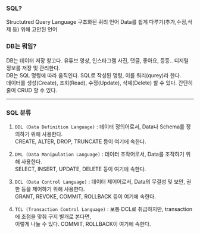 ### SQL? 

  Structutred Query Language 구조화된 쿼리 언어  Data를 쉽게 다루기(추가,수정,삭제 등) 위해 고안된 언어
  
### DB는 뭐임?

  DB는 데이터 저장 창고다. 유튜브 영상, 인스타그램 사진, 댓글, 좋아요, 등등.. 디지털 정보를 저장 및 관리한다. <br>
  DB는 SQL 명령에 따라 움직인다. SQL로 작성된 명령, 이를 쿼리(qurey)라 한다.<br>
  데이터를 생성(Create), 조회(Read), 수정(Update), 삭제(Delete) 할 수 있다. 간단히 줄여 CRUD 할 수 있다.<br>
  
  <hr>
  
###   SQL 분류
  
   1. `DDL (Data Definition Language)` : 데이터 정의어로서, Data나 Schema를 정의하기 위해 사용한다.<br>
    CREATE, ALTER, DROP, TRUNCATE 등이 여기에 속한다.

  2. `DML (Data Manipulation Language)` : 데이터 조작어로서, Data를 조작하기 위해 사용한다.<br>
  SELECT, INSERT, UPDATE, DELETE 등이 여기에 속한다.

  3. `DCL (Data Control Language)` : 데이터 제어어로서, Data의 무결성 및 보안, 권한 등을 제어하기 위해 사용한다.<br>
  GRANT, REVOKE, COMMIT, ROLLBACK 등이 여기에 속한다.

  4. `TCL (Transaction Control Language)` : 보통 DCL로 취급하지만, transaction에 초점을 맞춰 구지 별개로 본다면,<br>
   이렇게 나눌 수 있다. COMMIT, ROLLBACK이 여기에 속한다.
